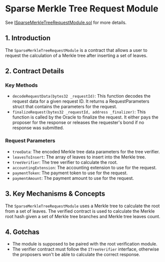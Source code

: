 # Sparse Merkle Tree Request Module

See [ISparseMerkleTreeRequestModule.sol](/solidity/interfaces/modules/request/ISparseMerkleTreeRequestModule.sol/interface.ISparseMerkleTreeRequestModule.md) for more details.

## 1. Introduction

The `SparseMerkleTreeRequestModule` is a contract that allows a user to request the calculation of a Merkle tree after inserting a set of leaves.

## 2. Contract Details

### Key Methods

- `decodeRequestData(bytes32 _requestId)`: This function decodes the request data for a given request ID. It returns a RequestParameters struct that contains the parameters for the request.
- `finalizeRequest(bytes32 _requestId, address _finalizer)`: This function is called by the Oracle to finalize the request. It either pays the proposer for the response or releases the requester's bond if no response was submitted.

### Request Parameters

- `treeData`: The encoded Merkle tree data parameters for the tree verifier.
- `leavesToInsert`: The array of leaves to insert into the Merkle tree.
- `treeVerifier`: The tree verifier to calculate the root.
- `accountingExtension`: The accounting extension to use for the request.
- `paymentToken`: The payment token to use for the request.
- `paymentAmount`: The payment amount to use for the request.

## 3. Key Mechanisms & Concepts

The `SparseMerkleTreeRequestModule` uses a Merkle tree to calculate the root from a set of leaves. The verified contract is used to calculate the Merkle root hash given a set of Merkle tree branches and Merkle tree leaves count.

## 4. Gotchas

- The module is supposed to be paired with the root verification module.
- The verifier contract must follow the `ITreeVerifier` interface, otherwise the proposers won't be able to calculate the correct response.
